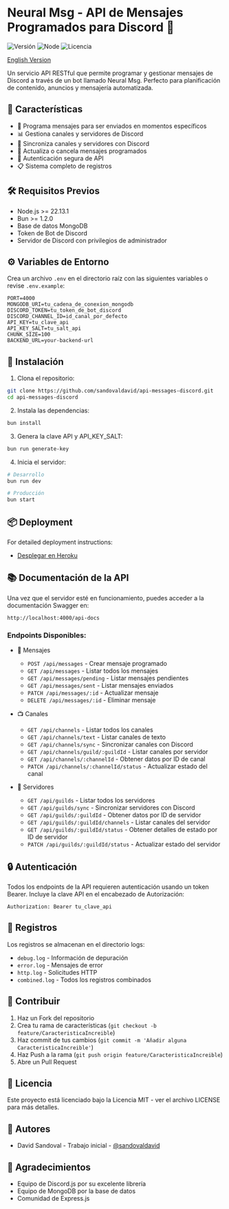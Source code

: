 # Neural Msg - API de Mensajes Programados para Discord 🤖

![Versión](https://img.shields.io/badge/version-1.0.0-blue.svg)
![Node](https://img.shields.io/badge/node-%3E%3D22.13.1-brightgreen)
![Licencia](https://img.shields.io/badge/license-MIT-green)

[English Version](README.md)

Un servicio API RESTful que permite programar y gestionar mensajes de Discord a través de un bot llamado Neural Msg. Perfecto para planificación de contenido, anuncios y mensajería automatizada.

## 🌟 Características

-   📅 Programa mensajes para ser enviados en momentos específicos
-   📊 Gestiona canales y servidores de Discord
-   🔄 Sincroniza canales y servidores con Discord
-   📝 Actualiza o cancela mensajes programados
-   🔐 Autenticación segura de API
-   📋 Sistema completo de registros

## 🛠️ Requisitos Previos

-   Node.js >= 22.13.1
-   Bun >= 1.2.0
-   Base de datos MongoDB
-   Token de Bot de Discord
-   Servidor de Discord con privilegios de administrador

## ⚙️ Variables de Entorno

Crea un archivo `.env` en el directorio raíz con las siguientes variables o revise `.env.example`:

```env
PORT=4000
MONGODB_URI=tu_cadena_de_conexion_mongodb
DISCORD_TOKEN=tu_token_de_bot_discord
DISCORD_CHANNEL_ID=id_canal_por_defecto
API_KEY=tu_clave_api
API_KEY_SALT=tu_salt_api
CHUNK_SIZE=100
BACKEND_URL=your-backend-url
```

## 🚀 Instalación

1. Clona el repositorio:

```bash
git clone https://github.com/sandovaldavid/api-messages-discord.git
cd api-messages-discord
```

2. Instala las dependencias:

```bash
bun install
```

3. Genera la clave API y API_KEY_SALT:

```bash
bun run generate-key
```

4. Inicia el servidor:

```bash
# Desarrollo
bun run dev

# Producción
bun start
```

## 📦 Deployment

For detailed deployment instructions:

-   [Desplegar en Heroku](deploy-heroku.es.md)

## 📚 Documentación de la API

Una vez que el servidor esté en funcionamiento, puedes acceder a la documentación Swagger en:

```
http://localhost:4000/api-docs
```

### Endpoints Disponibles:

-   📨 Mensajes

    -   `POST /api/messages` - Crear mensaje programado
    -   `GET /api/messages` - Listar todos los mensajes
    -   `GET /api/messages/pending` - Listar mensajes pendientes
    -   `GET /api/messages/sent` - Listar mensajes enviados
    -   `PATCH /api/messages/:id` - Actualizar mensaje
    -   `DELETE /api/messages/:id` - Eliminar mensaje

-   📺 Canales

    -   `GET /api/channels` - Listar todos los canales
    -   `GET /api/channels/text` - Listar canales de texto
    -   `GET /api/channels/sync` - Sincronizar canales con Discord
    -   `GET /api/channels/guild/:guildId` - Listar canales por servidor
    -   `GET /api/channels/:channelId` - Obtener datos por ID de canal
    -   `PATCH /api/channels/:channelId/status` - Actualizar estado del canal

-   🏰 Servidores
    -   `GET /api/guilds` - Listar todos los servidores
    -   `GET /api/guilds/sync` - Sincronizar servidores con Discord
    -   `GET /api/guilds/:guildId` - Obtener datos por ID de servidor
    -   `GET /api/guilds/:guildId/channels` - Listar canales del servidor
    -   `GET /api/guilds/:guildId/status` - Obtener detalles de estado por ID de servidor
    -   `PATCH /api/guilds/:guildId/status` - Actualizar estado del servidor

## 🔒 Autenticación

Todos los endpoints de la API requieren autenticación usando un token Bearer. Incluye la clave API en el encabezado de Autorización:

```http
Authorization: Bearer tu_clave_api
```

## 📝 Registros

Los registros se almacenan en el directorio logs:

-   `debug.log` - Información de depuración
-   `error.log` - Mensajes de error
-   `http.log` - Solicitudes HTTP
-   `combined.log` - Todos los registros combinados

## 🤝 Contribuir

1. Haz un Fork del repositorio
2. Crea tu rama de características (`git checkout -b feature/CaracteristicaIncreible`)
3. Haz commit de tus cambios (`git commit -m 'Añadir alguna CaracteristicaIncreible'`)
4. Haz Push a la rama (`git push origin feature/CaracteristicaIncreible`)
5. Abre un Pull Request

## 📄 Licencia

Este proyecto está licenciado bajo la Licencia MIT - ver el archivo LICENSE para más detalles.

## 👥 Autores

-   David Sandoval - Trabajo inicial - [@sandovaldavid](https://github.com/sandovaldavid)

## 🙏 Agradecimientos

-   Equipo de Discord.js por su excelente librería
-   Equipo de MongoDB por la base de datos
-   Comunidad de Express.js
